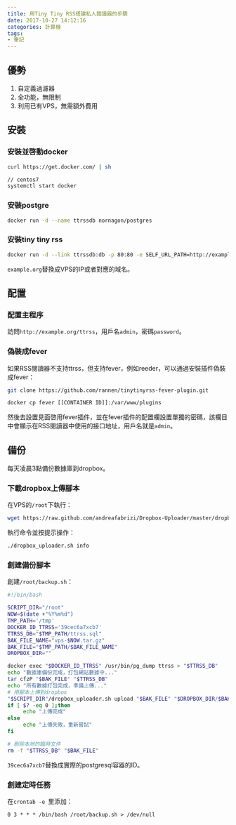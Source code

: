 ```yaml
---
title: 用Tiny Tiny RSS搭建私人閱讀器的步驟
date: 2017-10-27 14:12:16
categories: 計算機
tags:
- 筆記
---
```

## 優勢
1. 自定義過濾器
2. 全功能，無限制
3. 利用已有VPS，無需額外費用

## 安裝
### 安裝並啓動docker

```bash
curl https://get.docker.com/ | sh

// centos7
systemctl start docker
```

### 安裝postgre

```bash
docker run -d --name ttrssdb nornagon/postgres
```

### 安裝tiny tiny rss

```bash
docker run -d --link ttrssdb:db -p 80:80 -e SELF_URL_PATH=http://example.org/ttrss fischerman/docker-ttrss
```

`example.org`替換成VPS的IP或者對應的域名。

## 配置
### 配置主程序
訪問`http://example.org/ttrss`，用戶名`admin`，密碼`password`。

### 偽裝成fever
如果RSS閱讀器不支持ttrss，但支持fever，例如reeder，可以通過安裝插件偽裝成fever：

```bash
git clone https://github.com/rannen/tinytinyrss-fever-plugin.git

docker cp fever [[CONTAINER ID]]:/var/www/plugins
```

然後去設置見面啓用fever插件，並在fever插件的配置欄設置單獨的密碼，該欄目中會顯示在RSS閱讀器中使用的接口地址，用戶名就是`admin`。

## 備份
每天凌晨3點備份數據庫到dropbox。

### 下載dropbox上傳腳本
在VPS的`/root`下執行：

```bash
wget https://raw.github.com/andreafabrizi/Dropbox-Uploader/master/dropbox_uploader.sh
```

執行命令並按提示操作：

```bash
./dropbox_uploader.sh info
```

### 創建備份腳本
創建`/root/backup.sh`：

```bash
#!/bin/bash

SCRIPT_DIR="/root"
NOW=$(date +"%Y%m%d")
TMP_PATH='/tmp'
DOCKER_ID_TTRSS='39cec6a7xcb7'
TTRSS_DB="$TMP_PATH/ttrss.sql"
BAK_FILE_NAME="vps-$NOW.tar.gz"
BAK_FILE="$TMP_PATH/$BAK_FILE_NAME"
DROPBOX_DIR=""

docker exec "$DOCKER_ID_TTRSS" /usr/bin/pg_dump ttrss > "$TTRSS_DB"
echo "數據庫備份完成，打包網站數據中..."
tar cfzP "$BAK_FILE" "$TTRSS_DB"
echo "所有數據打包完成，準備上傳..."
# 用腳本上傳到dropbox
"$SCRIPT_DIR"/dropbox_uploader.sh upload "$BAK_FILE" "$DROPBOX_DIR/$BAK_FILE_NAME"
if [ $? -eq 0 ];then
     echo "上傳完成"
else
     echo "上傳失敗，重新嘗試"
fi

# 刪除本地的臨時文件
rm -f "$TTRSS_DB" "$BAK_FILE"
```

`39cec6a7xcb7`替換成實際的postgresql容器的ID。

### 創建定時任務
在`crontab -e `里添加：

```
0 3 * * * /bin/bash /root/backup.sh > /dev/null
```

